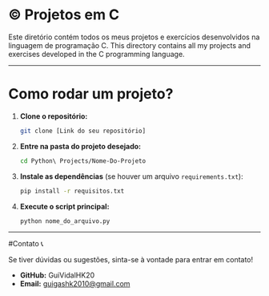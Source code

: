 
# © Projetos em C

Este diretório contém todos os meus projetos e exercícios desenvolvidos na linguagem de programação C.
This directory contains all my projects and exercises developed in the C programming language.

---

# Como rodar um projeto?

1.  **Clone o repositório:**
    ```bash
    git clone [Link do seu repositório]
    ```
2.  **Entre na pasta do projeto desejado:**
    ```bash
    cd Python\ Projects/Nome-Do-Projeto
    ```
3.  **Instale as dependências** (se houver um arquivo `requirements.txt`):
    ```bash
    pip install -r requisitos.txt
    ```
4.  **Execute o script principal:**
    ```bash
    python nome_do_arquivo.py
    ```

---

#Contato 📞

Se tiver dúvidas ou sugestões, sinta-se à vontade para entrar em contato!
- **GitHub:** GuiVidalHK20
- **Email:** guigashk2010@gmail.com
